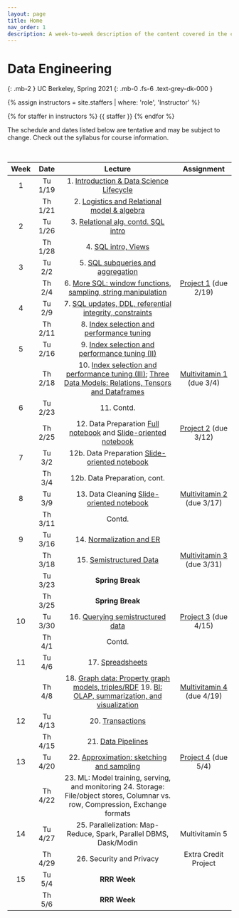 ```yaml
---
layout: page
title: Home
nav_order: 1
description: A week-to-week description of the content covered in the course.
---
```


<link rel="stylesheet" href="css/index.css">

# Data Engineering
{: .mb-2 }
UC Berkeley, Spring 2021
{: .mb-0 .fs-6 .text-grey-dk-000 }

<div>

{% assign instructors = site.staffers | where: 'role', 'Instructor' %}
<div class="role">
  {% for staffer in instructors %}
  {{ staffer }}
  {% endfor %}

</div>

The schedule and dates listed below are tentative and may be subject to change. Check out the syllabus for course information.

</div>

<br>

| Week | Date | Lecture | Assignment |
| :--: | :--: | :--: | :--: |
| 1 | Tu 1/19 | 1. [Introduction & Data Science Lifecycle](https://drive.google.com/file/d/1YHhrSqMEV7LfRF5NVyaXcdcB58aJ01af/view?usp=sharing)| |
| | Th 1/21 | 2. [Logistics and Relational model & algebra](https://drive.google.com/file/d/1Czg4TDaerduUrDLbfOCnnv_8xyp_yeh6/view?usp=sharing) | |
| 2 | Tu 1/26 | 3. [Relational alg. contd. SQL intro](https://drive.google.com/file/d/1nojuIcgyd-npbLUp-65Mz0eW5PXPrgn_/view?usp=sharing) | |
|  | Th 1/28 | 4. [SQL intro, Views](https://drive.google.com/file/d/1IIewYULvLtaLxFAHwgdnwYLwZ29YAM11/view?usp=sharing) | |
| 3 | Tu 2/2 | 5.  [SQL subqueries and aggregation](https://drive.google.com/file/d/1qUHLUSmANCWrkdjAC45bNho1rXf1Kt_J/view?usp=sharing)| |
|  | Th 2/4 | 6. [More SQL: window functions, sampling, string manipulation](https://drive.google.com/file/d/1E1R8rmtNGVGXaLYwxk46EEvrMu6RHoMG/view?usp=sharing)| [Project 1](https://cs194.datahub.berkeley.edu/hub/user-redirect/git-sync?repo=https://github.com/cal-data-eng/sp21&subPath=proj/proj1/) (due 2/19) |
| 4 | Tu 2/9 | 7. [SQL updates, DDL, referential integrity, constraints](https://drive.google.com/file/d/1jSe4xsLHDEpquAa7tWC9Z3joWnmyPDtQ/view?usp=sharing) | |
|  | Th 2/11 | 8. [Index selection and performance tuning](https://drive.google.com/file/d/1yNaI5k5qzynklUl6ddGeCCSaNaHaJFHF/view?usp=sharing) | |
| 5 | Tu 2/16 | 9. [Index selection and performance tuning (II)](https://drive.google.com/file/d/18WwVTzw7nQekUIcffr2d2x1iLFw1qAbc/view?usp=sharing) | |
|  | Th 2/18 | 10. [Index selection and performance tuning (III)](https://drive.google.com/file/d/1k3VU43F1o-Oz5xfzqKyh3fctEWyJJ9Os/view?usp=sharing); [Three Data Models: Relations, Tensors and Dataframes](https://drive.google.com/file/d/1E0EW7vEVEi79thdH986ZHvmKGsp6tVym/view?usp=sharing) | [Multivitamin 1](https://www.gradescope.com/courses/234388/assignments/1009641/) (due 3/4) |
| 6 | Tu 2/23 | 11. Contd. | |
|  | Th 2/25 | 12. Data Preparation [Full notebook](https://github.com/cal-data-eng/cal-data-eng.github.io/blob/master/resources/assets/notebooks/11-data-prep-1/11-dataprep-full.ipynb) and [Slide-oriented notebook](https://github.com/cal-data-eng/cal-data-eng.github.io/blob/master/resources/assets/notebooks/11-data-prep-1/11-dataprep-slides.ipynb)  | [Project 2](https://cs194.datahub.berkeley.edu/hub/user-redirect/git-sync?repo=https://github.com/cal-data-eng/sp21&subPath=proj/proj2/) (due 3/12) |
| 7 | Tu 3/2 | 12b. Data Preparation [Slide-oriented notebook](https://github.com/cal-data-eng/cal-data-eng.github.io/blob/master/resources/assets/notebooks/12-data-prep-2/12-dataprep2-slides.ipynb) | |
|  | Th 3/4 | 12b. Data Preparation, cont. | |
| 8 | Tu 3/9 | 13. Data Cleaning [Slide-oriented notebook](https://github.com/cal-data-eng/cal-data-eng.github.io/blob/master/resources/assets/notebooks/13-DataCleaning-slides.ipynb)| [Multivitamin 2](https://www.gradescope.com/courses/234388/assignments/1084373/) (due 3/17) |
|  | Th 3/11 |  Contd. | |
| 9 | Tu 3/16 | 14. [Normalization and ER](https://drive.google.com/file/d/1Gt1Aaaz-j3JdHaNjL82q7O_6a5aTBJRG/view?usp=sharing)   | |
|  | Th 3/18 | 15. [Semistructured Data](https://drive.google.com/file/d/1veUSZfWotpfZG9mnJac1pYDUcDjAjp36/view?usp=sharing) | [Multivitamin 3](https://www.gradescope.com/courses/234388/assignments/1097711/) (due 3/31) |
| | Tu 3/23 | **Spring Break** | |
| | Th 3/25 | **Spring Break** | |
| 10 | Tu 3/30 | 16. [Querying semistructured data](https://drive.google.com/file/d/1B4HbHjQag7iYp2aO32ecOlpXjHaaEJov/view?usp=sharing) | [Project 3](https://cs194.datahub.berkeley.edu/hub/user-redirect/git-sync?repo=https://github.com/cal-data-eng/sp21&subPath=proj/proj3/) (due 4/15) |
|  | Th 4/1 | Contd.    | |
| 11 | Tu 4/6 | 17. [Spreadsheets](https://drive.google.com/file/d/1PzrqNVsYWdYZi5jPmnl-SdeXpbocQtnv/view?usp=sharing)  | |
|  | Th 4/8 | 18. [Graph data: Property graph models, triples/RDF](https://drive.google.com/file/d/1n4sVrOscesHiGJQ4VfppmwQExz4bmSKf/view?usp=sharing)   19. [BI: OLAP, summarization, and visualization](https://drive.google.com/file/d/1yZJ73e1R2IBpdW6OpkFxNHrst2YmvI_E/view?usp=sharing) | [Multivitamin 4](https://www.gradescope.com/courses/234388/assignments/1160303) (due 4/19) |
| 12 | Tu 4/13 | 20. [Transactions](https://drive.google.com/file/d/1yqCbOibXzcWTkrTFn6AG_FM1wqOBcCqc/view?usp=sharing)   | |
|  | Th 4/15 | 21. [Data Pipelines](https://drive.google.com/file/d/1pYEWweq1jp4tgSuJjsiO7jFKBh7PJ2Po/view?usp=sharing) | |
| 13 | Tu 4/20 | 22. [Approximation: sketching and sampling](https://github.com/cal-data-eng/cal-data-eng.github.io/blob/master/resources/assets/notebooks/13-DataCleaning-slides.ipynb)  | [Project 4](https://cs194.datahub.berkeley.edu/hub/user-redirect/git-sync?repo=https://github.com/cal-data-eng/sp21&subPath=proj/proj4/) (due 5/4) |
|  | Th 4/22 | 23. ML: Model training, serving, and monitoring 24. Storage: File/object stores, Columnar vs. row, Compression, Exchange formats | |
| 14 | Tu 4/27 | 25. Parallelization: Map-Reduce, Spark, Parallel DBMS, Dask/Modin | Multivitamin 5 |
|  | Th 4/29 | 26. Security and Privacy | Extra Credit Project |
| 15 | Tu 5/4 | **RRR Week** | |
|  | Th 5/6 | **RRR Week** | |
